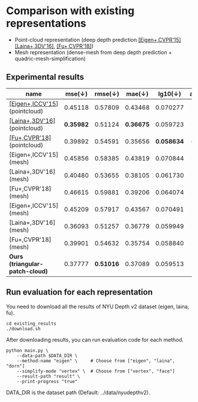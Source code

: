 # Comparison with existing representations

* Point-cloud representation (deep depth prediction [[Eigen+,CVPR'15]](https://cs.nyu.edu/~deigen/dnl/) [[Laina+,3DV'16]](https://github.com/iro-cp/FCRN-DepthPrediction), [[Fu+,CVPR'18]](https://github.com/hufu6371/DORN))
* Mesh representation (dense-mesh from deep depth prediction + quadric-mesh-simplification)

## Experimental results
| name | mse(↓) | rmse(↓) | mae(↓) | lg10(↓) | absrel(↓) | irmse(↓) | imae(↓) | delta1(↑) | delta2(↑) | delta3(↑) | num_patch | num_vertex |
|------|:---:|:----:|:---:|:----:|:------:|:-----:|:----:|:------:|:------:|:------:|:---------:|:---------:|
| [[Eigen+,ICCV'15]](https://cs.nyu.edu/~deigen/dnl/) (pointcloud) | 0.45118 | 0.57809 | 0.43468 | 0.070277 | 0.16350 | 0.10284 | 0.07548 | 0.75332 | 0.94444 | 0.98655 | N/A | 307K |
| [[Laina+,3DV'16]](https://github.com/iro-cp/FCRN-DepthPrediction) (pointcloud) | **0.35982** | 0.51124 | **0.36675** | 0.059723 | 0.13683 | 0.09333 | 0.065164 | 0.81487 | 0.95378 | 0.98812 | N/A | 307K |
| [[Fu+,CVPR'18]](https://github.com/hufu6371/DORN) (pointcloud)  | 0.39892 | 0.54591 | 0.35656 | **0.058634** | **0.12873** | 0.10073 | 0.064595 | **0.82581** | 0.94313 | 0.97758 | N/A | 307K
| [Eigen+,ICCV'15] (mesh) | 0.45856 | 0.58385 | 0.43819 | 0.070844 | 0.16523 | 0.10381 | 0.076031 | 0.75071 | 0.94290 | 0.98592 | 10K| 5K |
| [Laina+,3DV'16] (mesh) | 0.40480 | 0.53655 | 0.38105 | 0.061730 | 0.14397 | 0.09623 | 0.066949 | 0.80766 | 0.94901 | 0.98559 | 10K | 5K |
| [Fu+,CVPR'18] (mesh)  | 0.46615 | 0.59881 | 0.39206 | 0.064074 | 0.14518 | 0.10774 | 0.069776 | 0.80601 | 0.93508 | 0.97300 | 18K | 9K |
| [Eigen+,ICCV'15] (mesh) | 0.45209 | 0.57917 | 0.43567 | 0.070491 | 0.16398 | 0.10336 | 0.075749 | 0.75210 | 0.94404 | 0.98643 | 60K | 30K |
| [Laina+,3DV'16] (mesh) | 0.36093 | 0.51257 | 0.36779 | 0.059949 | 0.13734 | 0.09395 | 0.065460 | 0.81368 | 0.95336 | 0.98798 | 60K | 30K |
| [Fu+,CVPR'18] (mesh) | 0.39901 | 0.54632 | 0.35754 | 0.058840 | 0.12920 | 0.10117 | 0.064863 | 0.82494 | 0.94293 | 0.97766 | 60K | 30K |
| **Ours (triangular-patch-cloud)** | 0.37777 | **0.51016** | 0.37089 | 0.059513 | 0.14113 | **0.09047** | **0.064466** | 0.81781 | **0.95770** | **0.98933** | 10K | 30K | 90K |


## Run evaluation for each representation

You need to download all the results of NYU Depth v2 dataset (eigen, laina, fu).
```
cd existing_results
./download.sh
```

After downloading results, you can run evaluation code for each method.
```
python main.py \
    --data-path $DATA_DIR \
    --method-name "eigen" \     # Choose from ["eigen", "laina", "dorn"]
    --simplify-mode "vertex" \  # Choose from ["vertex", "face"]
    --result-path "result" \
    --print-progress "true"
```
DATA_DIR is the dataset path (Default: ../data/nyudepthv2).
